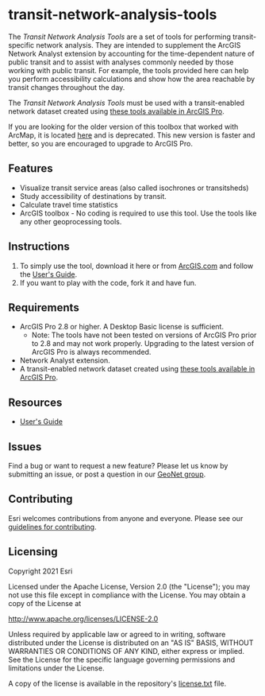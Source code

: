# transit-network-analysis-tools

The *Transit Network Analysis Tools* are a set of tools for performing transit-specific network analysis. They are intended to supplement the ArcGIS Network Analyst extension by accounting for the time-dependent nature of public transit and to assist with analyses commonly needed by those working with public transit.  For example, the tools provided here can help you perform accessibility calculations and show how the area reachable by transit changes throughout the day.

The *Transit Network Analysis Tools* must be used with a transit-enabled network dataset created using [these tools available in ArcGIS Pro](https://pro.arcgis.com/en/pro-app/help/analysis/networks/network-analysis-with-public-transit-data.htm).

If you are looking for the older version of this toolbox that worked with ArcMap, it is located [here](#ADDLINK) and is deprecated. This new version is faster and better, so you are encouraged to upgrade to ArcGIS Pro. 

## Features
* Visualize transit service areas (also called isochrones or transitsheds)
* Study accessibility of destinations by transit.
* Calculate travel time statistics
* ArcGIS toolbox - No coding is required to use this tool.  Use the tools like any other geoprocessing tools.

## Instructions

1. To simply use the tool, download it here or from [ArcGIS.com](http://www.arcgis.com/home/item.html?id=23cc1b720eb0418db4d0e61955b8fe43) and follow the [User's Guide](https://github.com/Esri/public-transit-tools/blob/master/transit-network-analysis-tools/UsersGuide.md).
2. If you want to play with the code, fork it and have fun.

## Requirements

* ArcGIS Pro 2.8 or higher. A Desktop Basic license is sufficient.
  * Note: The tools have not been tested on versions of ArcGIS Pro prior to 2.8 and may not work properly. Upgrading to the latest version of ArcGIS Pro is always recommended.
* Network Analyst extension.
* A transit-enabled network dataset created using [these tools available in ArcGIS Pro](https://pro.arcgis.com/en/pro-app/help/analysis/networks/network-analysis-with-public-transit-data.htm).

## Resources

* [User's Guide](https://github.com/Esri/public-transit-tools/blob/master/transit-network-analysis-tools/UsersGuide.md)

## Issues

Find a bug or want to request a new feature?  Please let us know by submitting an issue, or post a question in our [GeoNet group](https://community.esri.com/community/arcgis-for-public-transit).

## Contributing

Esri welcomes contributions from anyone and everyone. Please see our [guidelines for contributing](https://github.com/esri/contributing).

## Licensing
Copyright 2021 Esri

Licensed under the Apache License, Version 2.0 (the "License");
you may not use this file except in compliance with the License.
You may obtain a copy of the License at

   http://www.apache.org/licenses/LICENSE-2.0

Unless required by applicable law or agreed to in writing, software
distributed under the License is distributed on an "AS IS" BASIS,
WITHOUT WARRANTIES OR CONDITIONS OF ANY KIND, either express or implied.
See the License for the specific language governing permissions and
limitations under the License.

A copy of the license is available in the repository's [license.txt](../License.txt?raw=true) file.